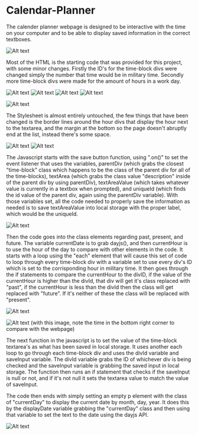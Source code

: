 # Calendar-Planner

The calender planner webpage is designed to be interactive with the time on your computer and to be able to display saved information in the correct textboxes.

![Alt text](assets/images/08.png)

Most of the HTML is the starting code that was provided for this project, with some minor changes. Firstly the ID's for the time-block divs were changed simply the number that time would be in military time. Secondly more time-block divs were made for the amount of hours in a work day.

![Alt text](assets/images/00.png)
![Alt text](assets/images/01.png)
![Alt text](assets/images/02.png)
![Alt text](assets/images/03.png)

![Alt text](assets/images/09.png)

The Stylesheet is almost entirely untouched, the few things that have been changed is the border lines around the hour divs that display the hour next to the textarea, and the margin at the bottom so the page doesn't abruptly end at the list, instead there's some space.

![Alt text](assets/images/04.png)
![Alt text](assets/images/05.png)

The Javascript starts with the save button function, using ".on()" to set the event listener that uses the variables, parentDiv (which grabs the closest "time-block" class which happens to be the class of the parent div for all of the time-blocks), textArea (which grabs the class value "description" inside of the parent div by using parentDiv), textAreaValue (which takes whatever value is currently in a textbox when prompted), and uniqueId (which finds the id value of the parent div, again using the parentDiv variable).
With those variables set, all the code needed to properly save the information as needed is to save textAreaValue into local storage with the proper label, which would be the uniqueId.

![Alt text](assets/images/10.png)

Then the code goes into the class elements regarding past, present, and future. The variable currentDate is to grab dayjs(), and then currentHour is to use the hour of the day to compare with other elements in the code.
It starts with a loop using the "each" element that will cause this set of code to loop through every time-block div with a variable set to use every div's ID which is set to the corrisponding hour in military time. It then goes through the if statements to compare the currentHour to the divID, if the value of the currentHour is higher than the divId, that div will get it's class replaced with "past", if the currentHour is less than the divId then the class will get replaced with "future". If it's neither of these the class will be replaced with "present".

![Alt text](assets/images/06.png)

![Alt text](assets/images/11.png)
(with this image, note the time in the bottom right corner to compare with the webpage)

The next function in the javascript is to set the value of the time-block textarea's as what has been saved in local storage. It uses another each loop to go through each time-block div and uses the divId variable and saveInput variable. The divId variable grabs the ID of whichever div is being checked and the saveInput variable is grabbing the saved input in local storage. The function then runs an if statement that checks if the saveInput is null or not, and if it's not null it sets the textarea value to match the value of saveInput.

The code then ends with simply setting an empty p element with the class of "currentDay" to display the current date by month, day, year. It does this by the displayDate variable grabbing the "currentDay" class and then using that variable to set the text to the date using the dayjs API.

![Alt text](assets/images/07.png)